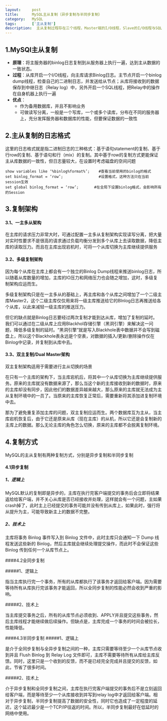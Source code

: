 ```yaml
---
layout:     post
title:      MySQL主从复制（异步复制与半同步复制）
category:   MySQL
tags:       ['主从复制']
description:  主从复制过程存在三个线程，Master端的I/O线程，Slave的I/O线程与SQL线程。Master端需要开启binlog日志，Slave端需要开启relaylog。
---
```


## 1.MySQl主从复制

- <b>原理</b>：将主服务器的binlog日志复制到从服务器上执行一遍，达到主从数据的一致状态。
- <b>过程</b>：从库开启一个I/O线程，向主库请求Binlog日志。主节点开启一个binlog dump线程，检查自己的二进制日志，并发送给从节点；从库将接收到的数据保存到中继日志（Relay log）中，另外开启一个SQL线程，把Relay中的操作在自身机器上执行一遍
- <b>优点</b>：
	- 作为备用数据库，并且不影响业务
	- 可做读写分离，一般是一个写库，一个或多个读库，分布在不同的服务器上，充分发挥服务器和数据库的性能，但要保证数据的一致性


## 2.主从复制的日志格式
这里的日志格式就是指二进制日志的三种格式：基于语句statement的复制、基于行row的复制、基于语句和行（mix）的复制。其中基于row的复制方式更能保证主从库数据的一致性，但日志量较大，在设置时考虑磁盘的空间问题

	show variables like ‘%binlog%format%’;    #查看当前使用的binlog的格式
	set binlog_format = ‘row’;                #设置格式，这种方法只在当前session生效
	set global binlog_format = ‘row’;       #在全局下设置binlog格式，会影响所有的Session


## 3.复制架构

#### 3.1、一主多从架构

在主库的请求压力非常大时，可通过配置一主多从复制架构实现读写分离，把大量对实时性要求不是很高的请求通过负载均衡分发到多个从库上去读取数据，降低主库的读取压力。而且在主库出现宕机时，可将一个从库切换为主库继续提供服务

#### 3.2、多级复制架构

<p>因为每个从库在主库上都会有一个独立的Binlog Dump线程来推送binlog日志，所以随着从库数量的增加，主库的IO压力和网络压力也会随之增加，这时，多级复制架构应运而生。<p>

<p>多级复制架构只是在一主多从的基础上，再主库和各个从库之间增加了一个二级主库Master2，这个二级主库仅仅用来将一级主库推送给它的BInlog日志再推送给各个从库，以此来减轻一级主库的推送压力。</p>
  
<p>但它的缺点就是Binlog日志要经过两次复制才能到达从库，增加了复制的延时。  我们可以通过在二级从库上应用Blackhol存储引擎（黑洞引擎）来解决这一问题，降低多级复制的延时。“黑洞引擎”就是写入Blackhole表中数据并不会写到磁盘上，所以这个Blackhole表永远是个空表，对数据的插入/更新/删除操作仅在Binlog中记录，并复制到从库中去。</p>

#### 3.3、双主复制/Dual Master架构

双主复制架构适用于需要进行主从切换的场景

在只有一个主库的架构下，当主库宕机后，将其中一个从库切换为主库继续提供服务。原来的主库就没有数据来源了，那么当这个新的主库接收到新的数据时，原来的主库却没有同步，因此他们的数据差异越来越大，那么原来的主库就无法成为主从复制环境中的一员了。当原来的主库恢复正常后，需要重新将其添加进复制环境中去。

那为了避免重复添加主库的问题，双主复制应运而生。两个数据库互为主从，当主库宕机恢复后，由于它还是原来从库（现在主库）的从机，所以它还是会复制新的主库上的数据。那么无论主库的角色怎么切换，原来的主库都不会脱离复制环境。

## 4.复制方式
MySQL的主从复制有两种复制方式，分别是异步复制和半同步复制

#### 4.1异步复制

##### 1、逻辑上

MySQL默认的复制即是异步的，主库在执行完客户端提交的事务后会立即将结果返给给客户端，并不关心从库是否已经接收并处理，这样就会有一个问题，主如果crash掉了，此时主上已经提交的事务可能并没有传到从库上，如果此时，强行将从提升为主，可能导致新主上的数据不完整。

##### 2、技术上

主库将事务 Binlog 事件写入到 Binlog 文件中，此时主库只会通知一下 Dump 线程发送这些新的 Binlog，然后主库就会继续处理提交操作，而此时不会保证这些 Binlog 传到任何一个从库节点上。

####4.2全同步复制

#####1、逻辑上

指当主库执行完一个事务，所有的从库都执行了该事务才返回给客户端。因为需要等待所有从库执行完该事务才能返回，所以全同步复制的性能必然会收到严重的影响。

#####2、技术上

当主库提交事务之后，所有的从库节点必须收到、APPLY并且提交这些事务，然后主库线程才能继续做后续操作。但缺点是，主库完成一个事务的时间会被拉长，性能降低。

####4.3半同步复制
#####1、逻辑上

是介于全同步复制与全异步复制之间的一种，主库只需要等待至少一个从库节点收到并且 Flush Binlog 到 Relay Log 文件即可，主库不需要等待所有从库给主库反馈。同时，这里只是一个收到的反馈，而不是已经完全完成并且提交的反馈，如此，节省了很多时间。

#####2、技术上

介于异步复制和全同步复制之间，主库在执行完客户端提交的事务后不是立刻返回给客户端，而是等待至少一个从库接收到并写到relay log中才返回给客户端。相对于异步复制，半同步复制提高了数据的安全性，同时它也造成了一定程度的延迟，这个延迟最少是一个TCP/IP往返的时间。所以，半同步复制最好在低延时的网络中使用。